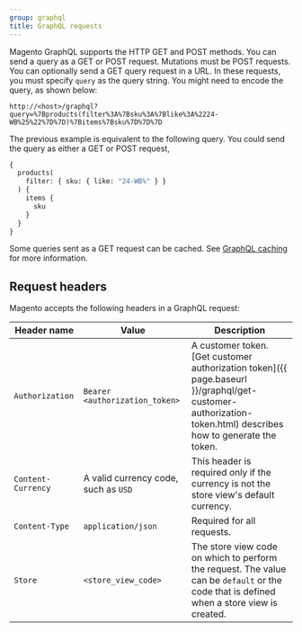 ```yaml
---
group: graphql
title: GraphQL requests
---
```


Magento GraphQL supports the HTTP GET and POST methods. You can send a query as a GET or POST request. Mutations must be POST requests. You can optionally send a GET query request in a URL. In these requests, you must specify `query` as the query string. You might need to encode the query, as shown below:

```http
http://<host>/graphql?query=%7Bproducts(filter%3A%7Bsku%3A%7Blike%3A%2224-WB%25%22%7D%7D)%7Bitems%7Bsku%7D%7D%7D
```

The previous example is equivalent to the following query. You could send the query as either a GET or POST request,

```graphql
{
  products(
    filter: { sku: { like: "24-WB%" } }
  ) {
    items {
      sku
    }
  }
}
```

Some queries sent as a GET request can be cached. See [GraphQL caching]({{page.baseurl}}/graphql/caching.html) for more information.

## Request headers

Magento accepts the following headers in a GraphQL request:

Header name | Value | Description
--- | --- | ---
`Authorization` | `Bearer <authorization_token>` | A customer token. [Get customer authorization token]({{ page.baseurl }}/graphql/get-customer-authorization-token.html) describes how to generate the token.
`Content-Currency` | A valid currency code, such as `USD` | This header is required only if the currency is not the store view's default currency.
`Content-Type` | `application/json` | Required for all requests.
`Store` | `<store_view_code>` | The store view code on which to perform the request. The value can be `default` or the code that is defined when a store view is created.
